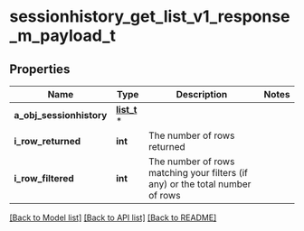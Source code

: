 # sessionhistory_get_list_v1_response_m_payload_t

## Properties
Name | Type | Description | Notes
------------ | ------------- | ------------- | -------------
**a_obj_sessionhistory** | [**list_t**](sessionhistory_list_element.md) \* |  | 
**i_row_returned** | **int** | The number of rows returned | 
**i_row_filtered** | **int** | The number of rows matching your filters (if any) or the total number of rows | 

[[Back to Model list]](../README.md#documentation-for-models) [[Back to API list]](../README.md#documentation-for-api-endpoints) [[Back to README]](../README.md)


